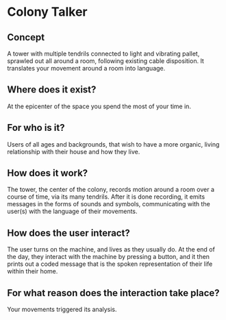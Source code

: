 # Colony Talker
## Concept
A tower with multiple tendrils connected to light and vibrating pallet, sprawled out all around a room, following existing cable disposition. It translates your movement around a room into language.

## Where does it exist? 
At the epicenter of the space you spend the most of your time in.

## For who is it?
Users of all ages and backgrounds, that wish to have a more organic, living relationship with their house and how they live.

## How does it work? 
The tower, the center of the colony, records motion around a room over a course of time, via its many tendrils. After it is done recording, it emits messages in the forms of sounds and symbols, communicating with the user(s) with the language of their movements. 

## How does the user interact? 
The user turns on the machine, and lives as they usually do. At the end of the day, they interact with the machine by pressing a button, and it then prints out a coded message that is the spoken representation of their life within their home.

## For what reason does the interaction take place?
Your movements triggered its analysis.